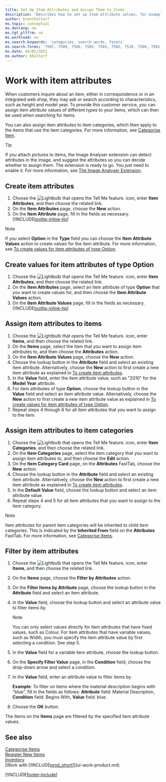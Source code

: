 ```yaml
---
title: Set Up Item Attributes and Assign Them to Items
description: 'Describes how to set up item attribute values, for example, that can be used as search words, and assign them to items and item categories.'
author: brentholtorf
ms.topic: conceptual
ms.devlang: na
ms.tgt_pltfrm: na
ms.workload: na
ms.search.keywords: 'categories, search words, facets'
ms.search.forms: '7507, 7509, 7506, 7505, 7503, 7502, 7510, 7504, 7501, 7500, 9110, 5734, 7508'
ms.date: 04/01/2021
ms.author: bholtorf
---
```

# <a name="work-with-item-attributes"></a>Work with item attributes

When customers inquire about an item, either in correspondence or in an integrated web shop, they may ask or search according to characteristics, such as height and model year. To provide this customer service, you can assign item attribute values of different types to your items, which can then be used when searching for items.

You can also assign item attributes to item categories, which then apply to the items that use the item categories. For more information, see [Categorise Item](inventory-how-categorize-items.md).

> [!TIP]  
> If you attach pictures to items, the Image Analyser extension can detect attributes in the image, and suggest the attributes so you can decide whether to assign them. The extension is ready to go. You just need to enable it. For more information, see [The Image Analyser Extension](ui-extensions-image-analyzer.md).

## <a name="create-item-attributes"></a>Create item attributes

1. Choose the ![Lightbulb that opens the Tell Me feature.](media/ui-search/search_small.png "Tell me what you want to do") icon, enter **Item Attributes**, and then choose the related link.
2. On the **Item Attributes** page, choose the **New** action.
3. On the **Item Attribute** page, fill in the fields as necessary. [!INCLUDE[tooltip-inline-tip](includes/tooltip-inline-tip_md.md)]

> [!NOTE]  
> If you select **Option** in the **Type** field you can choose the **Item Attribute Values** action to create values for the item attribute. For more information, see [To create values for item attributes of type Option](inventory-how-work-item-attributes.md#create-values-for-item-attributes-of-type-option).  

## <a name="create-values-for-item-attributes-of-type-option"></a>Create values for item attributes of type Option

1. Choose the ![Lightbulb that opens the Tell Me feature.](media/ui-search/search_small.png "Tell me what you want to do") icon, enter **Item Attributes**, and then choose the related link.
2. On the **Item Attributes** page, select an item attribute of type **Option** that you want to create values for, and then choose the **Item Attribute Values** action.
3. On the **Item Attribute Values** page, fill in the fields as necessary. [!INCLUDE[tooltip-inline-tip](includes/tooltip-inline-tip_md.md)]

## <a name="assign-item-attributes-to-items"></a>Assign item attributes to items

1. Choose the ![Lightbulb that opens the Tell Me feature.](media/ui-search/search_small.png "Tell me what you want to do") icon, enter **Items**, and then choose the related link.
2. On the **Items** page, select the item that you want to assign item attributes to, and then choose the **Attributes** action.
3. On the **Item Attribute Values** page, choose the **New** action.
4. Choose the lookup button in the **Attribute** field and select an existing item attribute. Alternatively, choose the **New** action to first create a new item attribute as explained in [To create item attributes](inventory-how-work-item-attributes.md#create-item-attributes).
5. In the **Value** field, enter the item attribute value, such as "2010" for the **Model Year** attribute.
6. For item attributes of type **Option**, choose the lookup button in the **Value** field and select an item attribute value. Alternatively, choose the **New** action to first create a new item attribute value as explained in [To create values for item attributes of type Option](inventory-how-work-item-attributes.md#assign-item-attributes-to-items).
7. Repeat steps 4 through 6 for all item attributes that you want to assign to the item.

## <a name="assign-item-attributes-to-item-categories"></a>Assign item attributes to item categories

1. Choose the ![Lightbulb that opens the Tell Me feature.](media/ui-search/search_small.png "Tell me what you want to do") icon, enter **Item Categories**, and then choose the related link.
2. On the **Item Categories** page, select the item category that you want to assign item attributes to, and then choose the **Edit** action.
3. On the **Item Category Card** page, on the **Attributes** FastTab, choose the **New** action.
4. Choose the lookup button in the **Attribute** field and select an existing item attribute. Alternatively, choose the **New** action to first create a new item attribute as explained in [To create item attributes](inventory-how-work-item-attributes.md#create-item-attributes).
5. In the **Default Value** field, choose the lookup button and select an item attribute value.
6. Repeat steps 4 and 5 for all item attributes that you want to assign to the item category.

> [!NOTE]  
> Item attributes for parent item categories will be inherited to child item categories. This is indicated by the **Inherited From** field on the **Attributes** FastTab. For more information, see [Categorise Items](inventory-how-categorize-items.md).

## <a name="filter-by-item-attributes"></a>Filter by item attributes

1. Choose the ![Lightbulb that opens the Tell Me feature.](media/ui-search/search_small.png "Tell me what you want to do") icon, enter **Items**, and then choose the related link.
2. On the **Items** page, choose the **Filter by Attributes** action.
3. On the **Filter Items by Attribute** page, choose the lookup button in the **Attribute** field and select an item attribute.
4. In the **Value** field, choose the lookup button and select an attribute value to filter items by.

    > [!NOTE]  
    > You can only select values directly for item attributes that have fixed values, such as Colour. For item attributes that have variable values, such as Width, you must specify the item attribute value by first selecting a condition. See step 5.
5. In the **Value** field for a variable item attribute, choose the lookup button.
6. On the **Specify Filter Value** page, in the **Condition** field, choose the drop-down arrow and select a condition.
7. In the **Value** field, enter an attribute value to filter items by.

    **Example**: To filter on items where the material description begins with "blue", fill in the fields as follows: **Attribute** field: Material Description, **Condition** field: Begins With, **Value** field: blue.
8. Choose the **OK** button.

The items on the **Items** page are filtered by the specified item attribute values.

## <a name="see-also"></a>See also

[Categorise Items](inventory-how-categorize-items.md)  
[Register New Items](inventory-how-register-new-items.md)  
[Inventory](inventory-manage-inventory.md)  
[Work with [!INCLUDE[prod_short](includes/prod_short.md)]](ui-work-product.md)


[!INCLUDE[footer-include](includes/footer-banner.md)]
